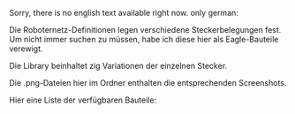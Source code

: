 Sorry, there is no english text available right now. only german:


Die Roboternetz-Definitionen legen verschiedene Steckerbelegungen fest.
Um nicht immer suchen zu müssen, habe ich diese hier als Eagle-Bauteile
verewigt.

Die Library beinhaltet zig Variationen der einzelnen Stecker.

Die .png-Dateien hier im Ordner enthalten die entsprechenden
Screenshots.

Hier eine Liste der verfügbaren Bauteile:

